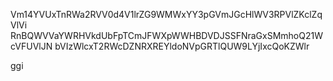 Vm14YVUxTnRWa2RVV0d4V1lrZG9WMWxYY3pGVmJGcHlWV3RPVlZKclZqVlVi
RnBQWVVaYWRHVkdUbFpTCmJFWXpWWHBDVDJSSFNraGxSMmhoQ21WcVFUVlJN
bVIzWlcxT2RWcDZNRXREYldoNVpGRTlQUW9LYjIxcQoKZWlr

ggi